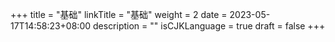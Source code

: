 +++
title = "基础"
linkTitle = "基础"
weight = 2
date = 2023-05-17T14:58:23+08:00
description = ""
isCJKLanguage = true
draft = false
+++
